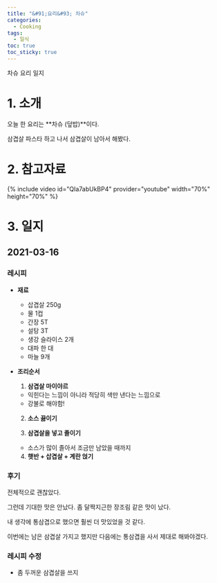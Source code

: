 ```yaml
---
title: "&#91;요리&#93; 차슈"
categories:
  - Cooking
tags:
  - 일식
toc: true
toc_sticky: true
---
```


차슈 요리 일지

# 1. 소개

오늘 한 요리는 **차슈 (덮밥)**이다.

삼겹살 파스타 하고 나서 삼겹살이 남아서 해봤다.

# 2. 참고자료

{% include video id="QIa7abUkBP4" provider="youtube" width="70%" height="70%" %}

# 3. 일지

## 2021-03-16

### 레시피

- **재료**

  - 삽겹살 250g
  - 물 1컵
  - 간장 5T
  - 설탕 3T
  - 생강 슬라이스 2개
  - 대파 한 대
  - 마늘 9개

- **조리순서**

  1. **삼겹살 마이야르**
    - 익힌다는 느낌이 아니라 적당히 색만 낸다는 느낌으로
    - 강불로 해야함!
  
  2. **소스 끓이기**

  3. **삼겹살을 넣고 졸이기** 
    - 소스가 많이 졸아서 조금만 남았을 때까지

  4. **햇반 + 삽겹살 + 계란 얹기**

### 후기

전체적으로 괜찮았다.

그런데 기대한 맛은 안났다. 좀 달짝지근한 장조림 같은 맛이 났다. 

내 생각에 통삼겹으로 했으면 훨씬 더 맛있었을 것 같다.

이번에는 남은 삼겹살 가지고 했지만 다음에는 통삼겹을 사서 제대로 해봐야겠다.

### 레시피 수정

- 좀 두꺼운 삼겹살을 쓰지